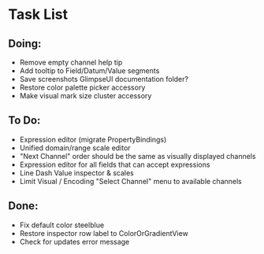 # Task List

## Doing:

 - Remove empty channel help tip 
 - Add tooltip to Field/Datum/Value segments
 - Save screenshots GlimpseUI documentation folder?
 - Restore color palette picker accessory
 - Make visual mark size cluster accessory

## To Do:

 - Expression editor (migrate PropertyBindings)
 - Unified domain/range scale editor
 - "Next Channel" order should be the same as visually displayed channels
 - Expression editor for all fields that can accept expressions
 - Line Dash Value inspector & scales
 - Limit Visual / Encoding "Select Channel" menu to available channels

## Done:

 - Fix default color steelblue
 - Restore inspector row label to ColorOrGradientView
 - Check for updates error message


